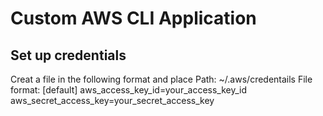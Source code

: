# Custom AWS CLI Application

## Set up credentials
Creat a file in the following format and place
Path: ~/.aws/credentails
File format:
[default]
aws_access_key_id=your_access_key_id
aws_secret_access_key=your_secret_access_key
